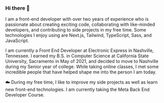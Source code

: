 ### Hi there 👋

I am a front-end developer with over two years of experience who is passionate about creating exciting code, collaborating with like-minded developers, and contributing to side projects in my free time. Some technologies I enjoy using are Next.js, Tailwind, TypeScript, Sass, and JavaScript.

I am currently a Front End Developer at Electronic Express in Nashville, Tennessee.  I earned my B.S. in Computer Science at California State University, Sacramento in May of 2021, and decided to move to Nashville during my Senior year of college.  While taking online classes, I met some incredible people that have helped shape me into the person I am today.

☁️ During my free time, I like to improve my side projects as well as learn new front-end technologies. I am currently taking the Meta Back End Developer Course.
